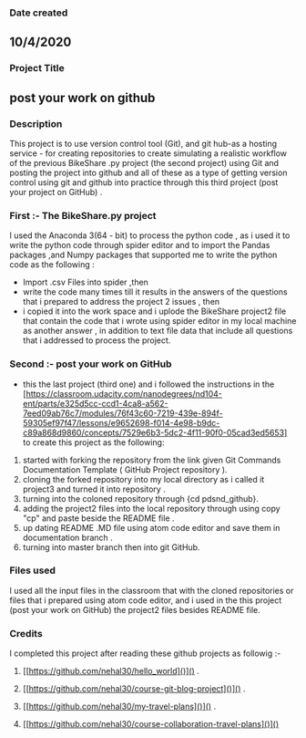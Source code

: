 ### Date created
## 10/4/2020 ##
### Project Title
## **post your work on github** ##

### Description
 This project is to use version control tool (Git), and git hub-as a hosting service - for creating repositories to create simulating a realistic workflow of the previous BikeShare .py project (the second project) using Git and posting the project into github and all of these as a type of getting version control using git and github into practice through this third project (post your project on GitHub) .

### First :- The BikeShare.py project

 I used the Anaconda 3(64 - bit)  to process the python code , as i used it to write the python code through spider editor and to import the Pandas packages ,and Numpy packages that supported me to write the python code as the following :
  * Import .csv Files into spider ,then
  * write the code many times till it results in the answers of the questions that i prepared to address the project 2 issues , then
  * i copied it into the work space and i uplode the BikeShare project2 file that contain the code that i wrote using spider editor in my local machine as another answer , in addition to text file data that include all questions that i addressed to process the project.

### Second :- post your work on GitHub
* this the last project (third one) and i followed the instructions in the [https://classroom.udacity.com/nanodegrees/nd104-ent/parts/e325d5cc-ccd1-4ca8-a562-7eed09ab76c7/modules/76f43c60-7219-439e-894f-59305ef97f47/lessons/e9652698-f014-4e98-b9dc-c89a868d9860/concepts/7529e6b3-5dc2-4f11-90f0-05cad3ed5653] to create this project  as the following:
 1. started with forking the repository from the link given Git Commands Documentation Template ( GitHub Project repository ).
 2. cloning the forked repository into my local directory as i called it project3 and turned it into repository .
 3. turning into the coloned repository through {cd  pdsnd_github}.
 4. adding the project2 files into the local repository through using copy "cp" and paste beside the README file .
 5. up dating README .MD file using atom code editor and save them in documentation branch .
 6. turning into master branch then into git GitHub.



### Files used
I used all the input files in the classroom that with the cloned repositories or files that i prepared using atom code editor, and i used in the this project (post your work on GitHub) the project2 files besides README file.

### Credits
I completed this project after reading these github projects as followig :-

1) [[https://github.com/nehal30/hello_world]()]() .

2) [[https://github.com/nehal30/course-git-blog-project]()]() .

3) [[https://github.com/nehal30/my-travel-plans]()]() .

4) [[https://github.com/nehal30/course-collaboration-travel-plans]()]()
